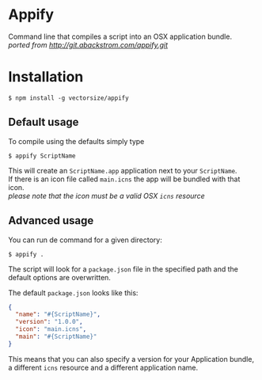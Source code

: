 # Appify

Command line that compiles a script into an OSX application bundle.  
_ported from http://git.abackstrom.com/appify.git_

# Installation

`$ npm install -g vectorsize/appify`

## Default usage

To compile using the defaults simply type

`$ appify ScriptName`

This will create an `ScriptName.app` application next to your `ScriptName`.  
If there is an icon file called `main.icns` the app will be bundled with that icon.  
_please note that the icon must be a valid OSX `icns` resource_

## Advanced usage

You can run de command for a given directory:

`$ appify .`

The script will look for a `package.json` file in the specified path and the default options are overwritten.

The default `package.json` looks like this:

```json
{
  "name": "#{ScriptName}",
  "version": "1.0.0",
  "icon": "main.icns",
  "main": "#{ScriptName}"
}
```

This means that you can also specify a version for your Application bundle, a different `icns` resource and a different application name.
